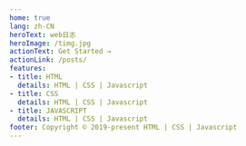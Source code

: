```yaml
---
home: true
lang: zh-CN
heroText: web日志
heroImage: /timg.jpg
actionText: Get Started →
actionLink: /posts/
features:
- title: HTML
  details: HTML | CSS | Javascript
- title: CSS
  details: HTML | CSS | Javascript
- title: JAVASCRIPT
  details: HTML | CSS | Javascript
footer: Copyright © 2019-present HTML | CSS | Javascript
---
```

